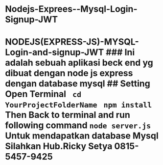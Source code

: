 # Nodejs-Exprees--Mysql-Login-Signup-JWT
# NODEJS(EXPRESS-JS)-MYSQL-Login-and-signup-JWT  ### Ini adalah sebuah aplikasi beck end yg dibuat dengan node js express dengan database mysql  ## Setting Open Terminal ` cd YourProjectFolderName`   ` npm install`  Then Back to terminal and run following command   `node server.js`  Untuk mendapatkan database Mysql Silahkan Hub.Ricky Setya 0815-5457-9425    
